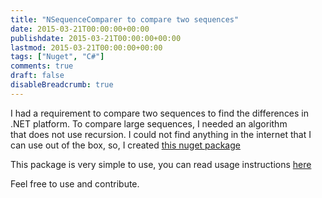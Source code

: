 ```yaml
---
title: "NSequenceComparer to compare two sequences"
date: 2015-03-21T00:00:00+00:00
publishdate: 2015-03-21T00:00:00+00:00
lastmod: 2015-03-21T00:00:00+00:00
tags: ["Nuget", "C#"]
comments: true
draft: false
disableBreadcrumb: true
---
```

<p>I had a requirement&nbsp;to compare two sequences to find the differences in .NET platform. To compare large sequences, I needed an algorithm that&nbsp;does not use recursion.&nbsp;I could not find anything in <!-- more -->the internet that I can use out of the box, so, I created&nbsp;<a href="https://www.nuget.org/packages/NSequenceComparer/" target="_blank">this nuget package</a></p>
<p>This package is very simple to use, you can read usage instructions&nbsp;<a href="https://github.com/kodebot/NSequenceComparer/blob/master/README.md" target="_blank">here</a></p>
<p>Feel free to use and contribute.</p>